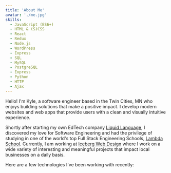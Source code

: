 ```yaml
---
title: 'About Me'
avatar: './me.jpg'
skills:
  - JavaScript (ES6+)
  - HTML & (S)CSS
  - React
  - Redux
  - Node.js
  - WordPress
  - Express
  - SQL
  - MySQL
  - PostgreSQL
  - Express
  - Python
  - HTTP
  - Ajax
---
```


Hello! I'm Kyle, a software engineer based in the Twin Cities, MN who enjoys building solutions that make a positive impact. I develop modern websites and web apps that provide users with a clean and visually intuitive experience.

Shortly after starting my own EdTech company [Liquid Language](https://liquidlang.com/), I discovered my love for Software Engineering and had the privilege of studying in one of the world's top Full Stack Engineering Schools, [Lambda School](https://lambdaschool.com). Currently, I am working at [Iceberg Web Design](https://www.icebergwebdesign.com/) where I work on a wide variety of interesting and meaningful projects that impact local businesses on a daily basis.

Here are a few technologies I've been working with recently:
